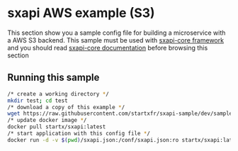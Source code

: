 sxapi AWS example (S3)
======================

This section show you a sample config file for building a microservice 
with a AWS S3 backend. 
This sample must be used with 
[sxapi-core framework](https://github.com/startxfr/sxapi-core) and you should
read 
[sxapi-core documentation](https://github.com/startxfr/sxapi-core/tree/master/docs) 
before browsing this section 

Running this sample
-------------------

```bash
/* create a working directory */
mkdir test; cd test
/* download a copy of this example */
wget https://raw.githubusercontent.com/startxfr/sxapi-sample/dev/samples/aws/s3/sxapi.json
/* update docker image */
docker pull startx/sxapi:latest
/* start application with this config file */
docker run -d -v $(pwd)/sxapi.json:/conf/sxapi.json:ro startx/sxapi:latest
```